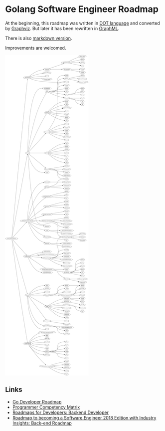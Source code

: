 # Golang Software Engineer Roadmap

At the beginning, this roadmap was written in [DOT language](roadmap.deprecated.dot) and converted by [Graphviz](https://graphviz.gitlab.io/download/).
But later it has been rewritten in [GraphML](roadmap.xml).

There is also [markdown version](data/roadmap.md).

Improvements are welcomed.

![Golang Developer Roadmap](./data/roadmap.svg "Image of Golang Software Engineer Roadmap")

## Links
- [Go Developer Roadmap](https://github.com/Alikhll/golang-developer-roadmap)
- [Programmer Competency Matrix](http://sijinjoseph.com/programmer-competency-matrix/)
- [Roadmaps for Developers: Backend Developer](https://roadmap.sh/backend)
- [Roadmap to becoming a Software Engineer 2018 Edition with Industry Insights: Back-end Roadmap](https://github.com/fauzanbaig/software-engineer-roadmap#-back-end-roadmap)